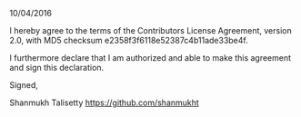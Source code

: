 10/04/2016

I hereby agree to the terms of the Contributors License
Agreement, version 2.0, with MD5 checksum
e2358f3f6118e52387c4b11ade33be4f.

I furthermore declare that I am authorized and able to make this
agreement and sign this declaration.

Signed,

Shanmukh Talisetty
https://github.com/shanmukht
